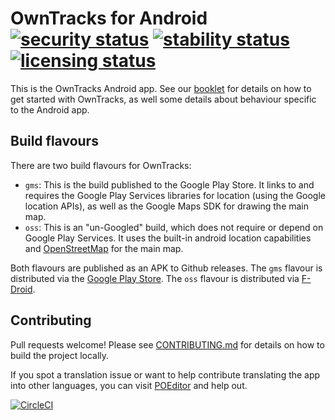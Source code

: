 OwnTracks for Android
[![security status](https://qa.meterian.com/badge/pb/4233b9c8-fdb5-4611-94cc-d7c138640437/security)](https://qa.meterian.com/projects/?pid=4233b9c8-fdb5-4611-94cc-d7c138640437) [![stability status](https://qa.meterian.com/badge/pb/4233b9c8-fdb5-4611-94cc-d7c138640437/stability)](https://qa.meterian.com/projects/?pid=4233b9c8-fdb5-4611-94cc-d7c138640437) [![licensing status](https://qa.meterian.com/badge/pb/4233b9c8-fdb5-4611-94cc-d7c138640437/licensing)](https://qa.meterian.com/projects/?pid=4233b9c8-fdb5-4611-94cc-d7c138640437)
=======

This is the OwnTracks Android app. See our [booklet](http://owntracks.org/booklet/features/android/) for details on how to get started with OwnTracks, as well some details about behaviour specific to the Android app.

## Build flavours

There are two build flavours for OwnTracks:

* `gms`: This is the build published to the Google Play Store. It links to and requires the Google Play Services libraries for location (using the Google location APIs), as well as the Google Maps SDK for drawing the main map.
* `oss`: This is an "un-Googled" build, which does not require or depend on Google Play Services. It uses the built-in android location capabilities and [OpenStreetMap](https://www.openstreetmap.org/) for the main map.

Both flavours are published as an APK to Github releases.
The `gms` flavour is distributed via the [Google Play Store](https://play.google.com/store/apps/details?id=org.owntracks.android).
The `oss` flavour is distributed via [F-Droid](https://f-droid.org/packages/org.owntracks.android/).

## Contributing

Pull requests welcome! Please see [CONTRIBUTING.md](https://github.com/owntracks/android/blob/master/CONTRIBUTING.md) for details on how to build the project locally.

If you spot a translation issue or want to help contribute translating the app into other languages, you can visit [POEditor](https://poeditor.com/projects/view?id=419041) and help out.

[![CircleCI](https://circleci.com/gh/owntracks/android/tree/master.svg?style=shield)](https://circleci.com/gh/owntracks/android/tree/master)
